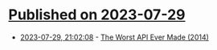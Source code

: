 # [Published on 2023-07-29](index.md)

* [2023-07-29, 21:02:08](https://lobste.rs/s/baco3g/worst_api_ever_made_2014) - [The Worst API Ever Made (2014)](https://caseymuratori.com/blog_0025)
